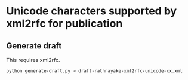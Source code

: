# Unicode characters supported by xml2rfc for publication

## Generate draft

This requires xml2rfc.
```
python generate-draft.py > draft-rathnayake-xml2rfc-unicode-xx.xml
```
